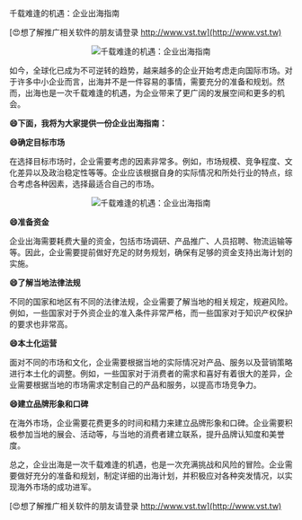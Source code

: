 千载难逢的机遇：企业出海指南

[😍想了解推广相关软件的朋友请登录 http://www.vst.tw](http://www.vst.tw)

 <center><img src="https://vst.tw/MP4/tuiguang/png/6.png" alt="千载难逢的机遇：企业出海指南"></center>

如今，全球化已成为不可逆转的趋势，越来越多的企业开始考虑走向国际市场。对于许多中小企业而言，出海并不是一件容易的事情，需要充分的准备和规划。然而，出海也是一次千载难逢的机遇，为企业带来了更广阔的发展空间和更多的机会。

**😄下面，我将为大家提供一份企业出海指南：**

**😄确定目标市场**

在选择目标市场时，企业需要考虑的因素非常多。例如，市场规模、竞争程度、文化差异以及政治稳定性等等。企业应该根据自身的实际情况和所处行业的特点，综合考虑各种因素，选择最适合自己的市场。

 <center><img src="https://vst.tw/MP4/tuiguang/png/8.png" alt="千载难逢的机遇：企业出海指南"></center>

**😄准备资金**

企业出海需要耗费大量的资金，包括市场调研、产品推广、人员招聘、物流运输等等。因此，企业需要提前做好充足的财务规划，确保有足够的资金支持出海计划的实施。

**😄了解当地法律法规**

不同的国家和地区有不同的法律法规，企业需要了解当地的相关规定，规避风险。例如，一些国家对于外资企业的准入条件非常严格，而一些国家对于知识产权保护的要求也非常高。

**😄本土化运营**

面对不同的市场和文化，企业需要根据当地的实际情况对产品、服务以及营销策略进行本土化的调整。例如，一些国家对于消费者的需求和喜好有着很大的差异，企业需要根据当地的市场需求定制自己的产品和服务，以提高市场竞争力。

**😄建立品牌形象和口碑**

在海外市场，企业需要花费更多的时间和精力来建立品牌形象和口碑。企业需要积极参加当地的展会、活动等，与当地的消费者建立联系，提升品牌认知度和美誉度。

总之，企业出海是一次千载难逢的机遇，也是一次充满挑战和风险的冒险。企业需要做好充分的准备和规划，制定详细的出海计划，并积极应对各种突发情况，以实现海外市场的成功进军。

[😍想了解推广相关软件的朋友请登录 http://www.vst.tw](http://www.vst.tw)



